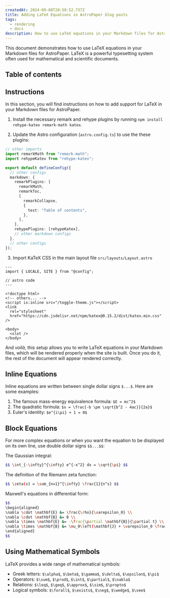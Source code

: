 ```yaml
---
createdAt: 2024-09-08T20:58:52.737Z
title: Adding LaTeX Equations in AstroPaper blog posts
tags:
  - rendering
  - docs
description: How to use LaTeX equations in your Markdown files for AstroPaper.
---
```


This document demonstrates how to use LaTeX equations in your Markdown files for
AstroPaper. LaTeX is a powerful typesetting system often used for mathematical
and scientific documents.

## Table of contents

## Instructions

In this section, you will find instructions on how to add support for LaTeX in
your Markdown files for AstroPaper.

1. Install the necessary remark and rehype plugins by running
   `npm install rehype-katex remark-math katex`.

2. Update the Astro configuration (`astro.config.ts`) to use the these plugins:

```ts
// other imports
import remarkMath from "remark-math";
import rehypeKatex from "rehype-katex";

export default defineConfig({
  // other configs
  markdown: {
    remarkPlugins: [
      remarkMath,
      remarkToc,
      [
        remarkCollapse,
        {
          test: "Table of contents",
        },
      ],
    ],
    rehypePlugins: [rehypeKatex],
    // other markdown configs
  },
  // other configs
});
```

3. Import KaTeX CSS in the main layout file `src/layouts/Layout.astro`

```astro
---
import { LOCALE, SITE } from "@config";

// astro code
---

<!doctype html>
<!-- others... -->
<script is:inline src="/toggle-theme.js"></script>
<link
  rel="stylesheet"
  href="https://cdn.jsdelivr.net/npm/katex@0.15.2/dist/katex.min.css"
/>

<body>
  <slot />
</body>
```

And _voilà_, this setup allows you to write LaTeX equations in your Markdown
files, which will be rendered properly when the site is built. Once you do it,
the rest of the document will appear rendered correctly.

## Inline Equations

Inline equations are written between single dollar signs `$...$`. Here are some
examples:

1. The famous mass-energy equivalence formula: `$E = mc^2$`
2. The quadratic formula: `$x = \frac{-b \pm \sqrt{b^2 - 4ac}}{2a}$`
3. Euler's identity: `$e^{i\pi} + 1 = 0$`

## Block Equations

For more complex equations or when you want the equation to be displayed on its
own line, use double dollar signs `$$...$$`:

The Gaussian integral:

```bash
$$ \int_{-\infty}^{\infty} e^{-x^2} dx = \sqrt{\pi} $$
```

The definition of the Riemann zeta function:

```bash
$$ \zeta(s) = \sum_{n=1}^{\infty} \frac{1}{n^s} $$
```

Maxwell's equations in differential form:

```bash
$$
\begin{aligned}
\nabla \cdot \mathbf{E} &= \frac{\rho}{\varepsilon_0} \\
\nabla \cdot \mathbf{B} &= 0 \\
\nabla \times \mathbf{E} &= -\frac{\partial \mathbf{B}}{\partial t} \\
\nabla \times \mathbf{B} &= \mu_0\left(\mathbf{J} + \varepsilon_0 \frac{\partial \mathbf{E}}{\partial t}\right)
\end{aligned}
$$
```

## Using Mathematical Symbols

LaTeX provides a wide range of mathematical symbols:

- Greek letters: `$\alpha$`, `$\beta$`, `$\gamma$`, `$\delta$`, `$\epsilon$`,
  `$\pi$`
- Operators: `$\sum$`, `$\prod$`, `$\int$`, `$\partial$`, `$\nabla$`
- Relations: `$\leq$`, `$\geq$`, `$\approx$`, `$\sim$`, `$\propto$`
- Logical symbols: `$\forall$`, `$\exists$`, `$\neg$`, `$\wedge$`, `$\vee$`
